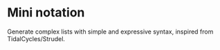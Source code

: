 # Mini notation

Generate complex lists with simple and expressive syntax, inspired
from TidalCycles/Strudel.

